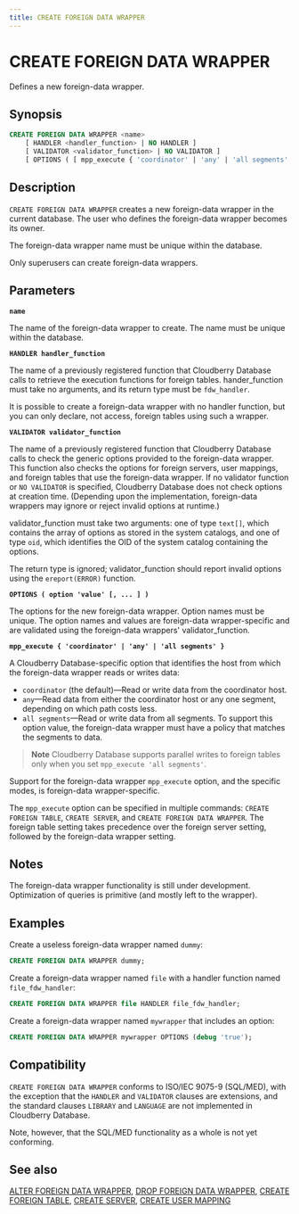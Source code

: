 ```yaml
---
title: CREATE FOREIGN DATA WRAPPER
---
```


# CREATE FOREIGN DATA WRAPPER

Defines a new foreign-data wrapper.

## Synopsis

```sql
CREATE FOREIGN DATA WRAPPER <name>
    [ HANDLER <handler_function> | NO HANDLER ]
    [ VALIDATOR <validator_function> | NO VALIDATOR ]
    [ OPTIONS ( [ mpp_execute { 'coordinator' | 'any' | 'all segments' } [, ] ] <option> '<value>' [, ... ] ) ]
```

## Description

`CREATE FOREIGN DATA WRAPPER` creates a new foreign-data wrapper in the current database. The user who defines the foreign-data wrapper becomes its owner.

The foreign-data wrapper name must be unique within the database.

Only superusers can create foreign-data wrappers.

## Parameters

**`name`**

The name of the foreign-data wrapper to create. The name must be unique within the database.

**`HANDLER handler_function`**

The name of a previously registered function that Cloudberry Database calls to retrieve the execution functions for foreign tables. hander_function must take no arguments, and its return type must be `fdw_handler`.

It is possible to create a foreign-data wrapper with no handler function, but you can only declare, not access, foreign tables using such a wrapper.

**`VALIDATOR validator_function`**

The name of a previously registered function that Cloudberry Database calls to check the generic options provided to the foreign-data wrapper. This function also checks the options for foreign servers, user mappings, and foreign tables that use the foreign-data wrapper. If no validator function or `NO VALIDATOR` is specified, Cloudberry Database does not check options at creation time. (Depending upon the implementation, foreign-data wrappers may ignore or reject invalid options at runtime.)

validator_function must take two arguments: one of type `text[]`, which contains the array of options as stored in the system catalogs, and one of type `oid`, which identifies the OID of the system catalog containing the options.

The return type is ignored; validator_function should report invalid options using the `ereport(ERROR)` function.

**`OPTIONS ( option 'value' [, ... ] )`**

The options for the new foreign-data wrapper. Option names must be unique. The option names and values are foreign-data wrapper-specific and are validated using the foreign-data wrappers' validator_function.

**`mpp_execute { 'coordinator' | 'any' | 'all segments' }`**

A Cloudberry Database-specific option that identifies the host from which the foreign-data wrapper reads or writes data:

- `coordinator` (the default)—Read or write data from the coordinator host.
- `any`—Read data from either the coordinator host or any one segment, depending on which path costs less.
- `all segments`—Read or write data from all segments. To support this option value, the foreign-data wrapper must have a policy that matches the segments to data.

> **Note** Cloudberry Database supports parallel writes to foreign tables only when you set `mpp_execute 'all segments'`.

Support for the foreign-data wrapper `mpp_execute` option, and the specific modes, is foreign-data wrapper-specific.

The `mpp_execute` option can be specified in multiple commands: `CREATE FOREIGN TABLE`, `CREATE SERVER`, and `CREATE FOREIGN DATA WRAPPER`. The foreign table setting takes precedence over the foreign server setting, followed by the foreign-data wrapper setting.

## Notes

The foreign-data wrapper functionality is still under development. Optimization of queries is primitive (and mostly left to the wrapper).

## Examples

Create a useless foreign-data wrapper named `dummy`:

```sql
CREATE FOREIGN DATA WRAPPER dummy;
```

Create a foreign-data wrapper named `file` with a handler function named `file_fdw_handler`:

```sql
CREATE FOREIGN DATA WRAPPER file HANDLER file_fdw_handler;
```

Create a foreign-data wrapper named `mywrapper` that includes an option:

```sql
CREATE FOREIGN DATA WRAPPER mywrapper OPTIONS (debug 'true');
```

## Compatibility

`CREATE FOREIGN DATA WRAPPER` conforms to ISO/IEC 9075-9 (SQL/MED), with the exception that the `HANDLER` and `VALIDATOR` clauses are extensions, and the standard clauses `LIBRARY` and `LANGUAGE` are not implemented in Cloudberry Database.

Note, however, that the SQL/MED functionality as a whole is not yet conforming.

## See also

[ALTER FOREIGN DATA WRAPPER](/docs/sql-stmts/sql-stmt-alter-foreign-data-wrapper.md), [DROP FOREIGN DATA WRAPPER](/docs/sql-stmts/sql-stmt-drop-foreign-data-wrapper.md), [CREATE FOREIGN TABLE](/docs/sql-stmts/sql-stmt-create-foreign-table.md), [CREATE SERVER](/docs/sql-stmts/sql-stmt-create-server.md), [CREATE USER MAPPING](/docs/sql-stmts/sql-stmt-create-user-mapping.md)
